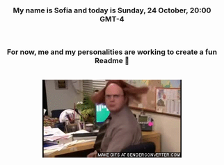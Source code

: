 


<div align="center">
<h3 >My name is Sofia and today is Sunday, 24 October, 20:00 GMT-4</h3><br>
<h3 >For now, me and my personalities are working to create a fun Readme 👋
</h3><br>
<img src='img/dwight.gif' alt='working...'/>
</div>
